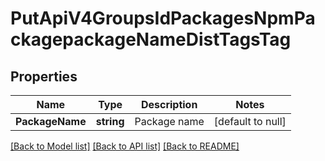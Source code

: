 # PutApiV4GroupsIdPackagesNpmPackagepackageNameDistTagsTag

## Properties
Name | Type | Description | Notes
------------ | ------------- | ------------- | -------------
**PackageName** | **string** | Package name | [default to null]

[[Back to Model list]](../README.md#documentation-for-models) [[Back to API list]](../README.md#documentation-for-api-endpoints) [[Back to README]](../README.md)


